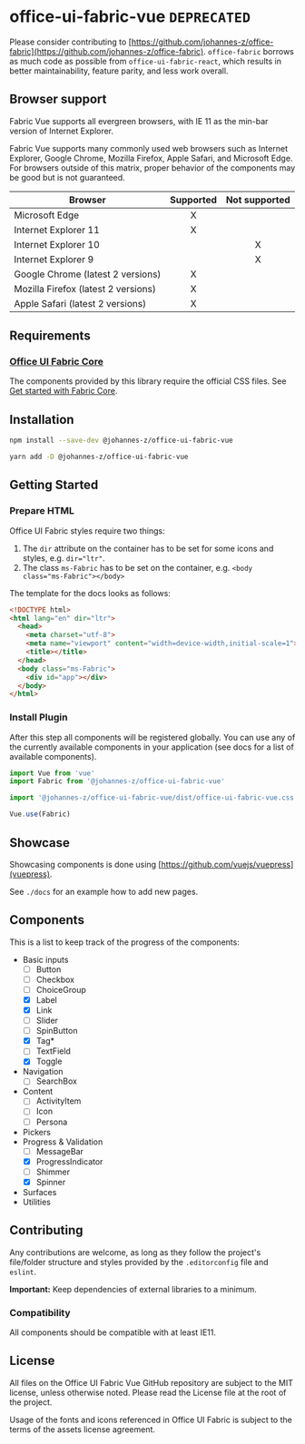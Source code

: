 # office-ui-fabric-vue `DEPRECATED`
Please consider contributing to [https://github.com/johannes-z/office-fabric](https://github.com/johannes-z/office-fabric). `office-fabric` borrows as much code as possible from `office-ui-fabric-react`, which results in better maintainability, feature parity, and less work overall.

## Browser support

Fabric Vue supports all evergreen browsers, with IE 11 as the min-bar version of
Internet Explorer.

Fabric Vue supports many commonly used web browsers such as Internet Explorer,
Google Chrome, Mozilla Firefox, Apple Safari, and Microsoft Edge. For browsers
outside of this matrix, proper behavior of the components may be good but is not
guaranteed.

| Browser                             | Supported | Not supported |
|-------------------------------------|:---------:|:-------------:|
| Microsoft Edge                      |     X     |               |
| Internet Explorer 11                |     X     |               |
| Internet Explorer 10                |           |       X       |
| Internet Explorer 9                 |           |       X       |
| Google Chrome (latest 2 versions)   |     X     |               |
| Mozilla Firefox (latest 2 versions) |     X     |               |
| Apple Safari (latest 2 versions)    |     X     |               |

## Requirements

### [Office UI Fabric Core](https://github.com/OfficeDev/office-ui-fabric-core)

The components provided by this library require the official CSS files. See [Get
started with Fabric
Core](https://developer.microsoft.com/en-us/fabric#/get-started).

## Installation

```sh
npm install --save-dev @johannes-z/office-ui-fabric-vue
```

```sh
yarn add -D @johannes-z/office-ui-fabric-vue
```

## Getting Started

### Prepare HTML

Office UI Fabric styles require two things:

1. The `dir` attribute on the container has to be set for some icons and styles,
   e.g. `dir="ltr"`.
2. The class `ms-Fabric` has to be set on the container, e.g. `<body
   class="ms-Fabric"></body>`

The template for the docs looks as follows:

```html
<!DOCTYPE html>
<html lang="en" dir="ltr">
  <head>
    <meta charset="utf-8">
    <meta name="viewport" content="width=device-width,initial-scale=1">
    <title></title>
  </head>
  <body class="ms-Fabric">
    <div id="app"></div>
  </body>
</html>
```

### Install Plugin

After this step all components will be registered globally. You can use any of
the currently available components in your application (see docs for a list of
available components).

```js
import Vue from 'vue'
import Fabric from '@johannes-z/office-ui-fabric-vue'

import '@johannes-z/office-ui-fabric-vue/dist/office-ui-fabric-vue.css'

Vue.use(Fabric)
```

## Showcase

Showcasing components is done using [https://github.com/vuejs/vuepress](vuepress).

See `./docs` for an example how to add new pages.

## Components

This is a list to keep track of the progress of the components:

- Basic inputs
    - [ ] Button
    - [ ] Checkbox
    - [ ] ChoiceGroup
    - [x] Label
    - [X] Link
    - [ ] Slider
    - [ ] SpinButton
    - [x] Tag*
    - [ ] TextField
    - [x] Toggle
- Navigation
    - [ ] SearchBox
- Content
    - [ ] ActivityItem
    - [ ] Icon
    - [ ] Persona
- Pickers
- Progress & Validation
    - [ ] MessageBar
    - [x] ProgressIndicator
    - [ ] Shimmer
    - [x] Spinner
- Surfaces
- Utilities

## Contributing

Any contributions are welcome, as long as they follow the project's file/folder
structure and styles provided by the `.editorconfig` file and `eslint`.

**Important:** Keep dependencies of external libraries to a minimum.

### Compatibility

All components should be compatible with at least IE11.

## License

All files on the Office UI Fabric Vue GitHub repository are subject to the MIT
license, unless otherwise noted. Please read the License file at the root of the
project.

Usage of the fonts and icons referenced in Office UI Fabric is subject to the
terms of the assets license agreement.
